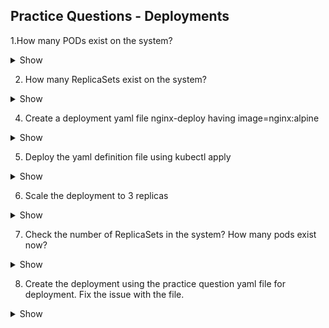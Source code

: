 ## Practice Questions - Deployments


1.How many PODs exist on the system?

  <details><summary>Show</summary>
<p>

```bash
Ans
```
</p>
</details>

2. How many ReplicaSets exist on the system?
  <details><summary>Show</summary>
<p>

```bash
Ans
</p>
</details>

3. How many Deployments exist on the system?
  <details><summary>Show</summary>
<p>

```bash
Ans
```
    
</p>
</details>

4. Create a deployment yaml file nginx-deploy having image=nginx:alpine

  <details><summary>Show</summary>
<p>

```bash
Ans
```
</p>
</details>

5. Deploy the yaml definition file using kubectl apply
  <details><summary>Show</summary>
<p>

```bash
Ans
```
</p>
</details>

6. Scale the deployment to 3 replicas
  <details><summary>Show</summary>
<p>

```bash
Ans
```
</p>
</details>

7. Check the number of ReplicaSets in the system? How many pods exist now?
  <details><summary>Show</summary>
<p>

```bash
Ans 
```
</p>
</details>

8. Create the deployment using the practice question yaml file for deployment. Fix the issue with the file.
  <details><summary>Show</summary>
<p>

```bash
Ans 
```
</p>
</details>
